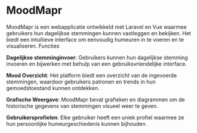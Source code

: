 # MoodMapr
MoodMapr is een webapplicatie ontwikkeld met Laravel en Vue waarmee gebruikers hun dagelijkse stemmingen kunnen vastleggen en bekijken. Het biedt een intuïtieve interface om eenvoudig humeuren in te voeren en te visualiseren.
Functies

**Dagelijkse stemminginvoer**: Gebruikers kunnen hun dagelijkse stemming invoeren en bijwerken met behulp van een gebruiksvriendelijke interface.

**Mood Overzicht**: Het platform biedt een overzicht van de ingevoerde stemmingen, waardoor gebruikers patronen en trends in hun gemoedstoestand kunnen ontdekken.

**Grafische Weergave**: MoodMapr bevat grafieken en diagrammen om de historische gegevens van stemmingen visueel weer te geven.

**Gebruikersprofielen**: Elke gebruiker heeft een uniek profiel waarmee ze hun persoonlijke humeurgeschiedenis kunnen bijhouden.
